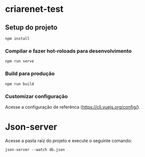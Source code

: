 # criarenet-test

## Setup do projeto
```
npm install
```

### Compilar e fazer hot-roloads para desenvolvimento
```
npm run serve
```

### Build para produção
```
npm run build
```

### Customizar configuração
Acesse a configuração de referênca (https://cli.vuejs.org/config/).

# Json-server

Acesse a pasta raiz do projeto e execute o seguinte comando:
```
json-server --watch db.json
```
